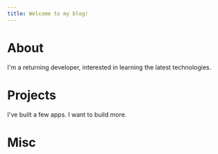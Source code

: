 ```yaml
---
title: Welcome to my blog!
---
```

# About
I'm a returning developer, interested in learning the latest technologies.  
# Projects
I've built a few apps. I want to build more.
# Misc
